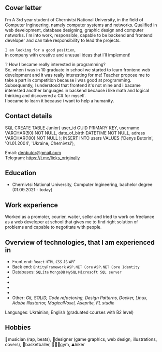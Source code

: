 ## Cover letter

I’m A 3rd year student of Chernivtsi National University, in the field of Computer Ingineering, namely computer systems and networks. Qualified in web development, database designing, graphic design and computer networks. 
I`m into work, responsible, capable to be backend and frontend developer and can take responsibility to lead the projects.
  
``I am looking for a good position``,  
in company with creative and unusual ideas that I`ll implement!

❔ How I became really interested in programming?  
So, when i was in 10 graduate in school we started to learn frontend web development and it was really interesting for me! Teacher propose me to take a part in competition because i was good at programming. Subsequently, I understood that frontend it's not mine and i bacame interested another languages in backend because i like math and logical thinking and discovered a C# for myself.  
I became to learn it because i want to help a humanity.  

## Contact details  
SQL
CREATE TABLE Junior(
    user_id GUID PRIMARY KEY,
    username VARCHAR(50) NOT NULL,
    date_of_birth DATETIME NOT NULL,
    adress VARCHAR(100) NOT NULL
);
INSERT INTO users
VALUES ('Denys Butorin', '01.01.2004', 'Ukraine, Chernivtsi'),
    
Email: denbutor@gmail.com  
Telegram: https://t.me/licks_originally
## Education  

- Chernivtsi National University, Computer Ingineering, bachelor degree (01.09.2021 - today)
   
## Work experience  
Worked as a promoter, courier, waiter, seller and tried to work on freelance as a web developer at school that gives me to find right solution of problems and capable to negotitate with people.  


## Overview of technologies, that I am experienced in

- Front end: ``React`` ``HTML`` ``CSS`` ``JS`` ``WPF``  
- Back end: ``EntityFramework`` ``ASP.NET Core`` ``ASP.NET Core Identity``  
- Databases: ``SQLite`` ``MongoDB`` ``MySQL`` ``Microsoft SQL server``
-
- 
- 
-
- Other: *Git, SOLID, Code refactoring, Design Patterns, Docker, Linux, Adobe Illustartor, MagicalVoxel, Aseprite, FL studio*

Languages: Ukrainian, English (graduated courses with B2 level)  

## Hobbies  

🎵musician (rap, beats), 🎨designer (game graphics, web design, illustrations, covers), 🏀basketballer, 🏋🏻‍♀️gym, ⛰hiker
